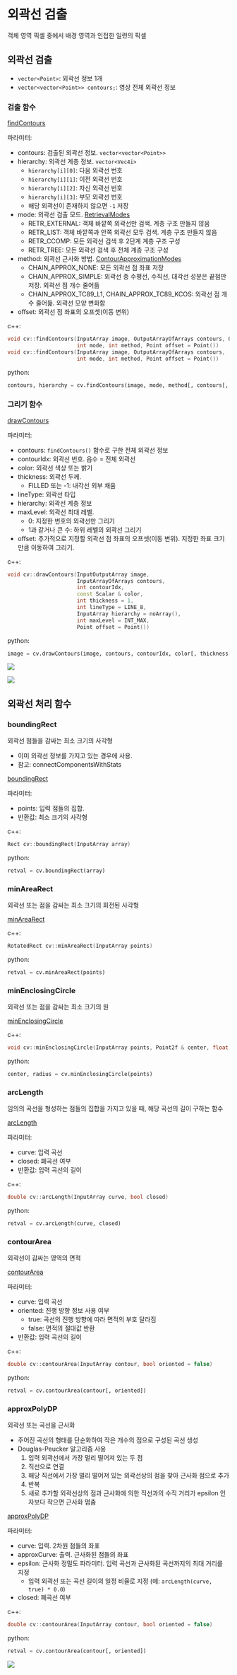 # 외곽선 검출

객체 영역 픽셀 중에서 배경 영역과 인접한 일련의 픽셀

## 외곽선 검출

- `vector<Point>`: 외곽선 정보 1개
- `vector<vector<Point>> contours;`: 영상 전체 외곽선 정보

### 검출 함수

[findContours](https://docs.opencv.org/master/d3/dc0/group__imgproc__shape.html#gadf1ad6a0b82947fa1fe3c3d497f260e0)

파라미터:

- contours: 검출된 외곽선 정보. `vector<vector<Point>>`
- hierarchy: 외곽선 계층 정보. `vector<Vec4i>`
  - `hierarchy[i][0]`: 다음 외곽선 번호
  - `hierarchy[i][1]`: 이전 외곽선 번호
  - `hierarchy[i][2]`: 자신 외곽선 번호
  - `hierarchy[i][3]`: 부모 외곽선 번호
  - 해당 외곽선이 존재하지 않으면 `-1` 저장
- mode: 외곽선 검출 모드. [RetrievalModes](https://docs.opencv.org/master/d3/dc0/group__imgproc__shape.html#ga819779b9857cc2f8601e6526a3a5bc71)
  - RETR_EXTERNAL: 객체 바깥쪽 외곽선만 검색. 계층 구조 만들지 않음
  - RETR_LIST: 객체 바깥쪽과 안쪽 외곽선 모두 검색. 계층 구조 만들지 않음
  - RETR_CCOMP: 모든 외곽선 검색 후 2단계 계층 구조 구성 
  - RETR_TREE: 모든 외곽선 검색 후 전체 계층 구조 구성
- method: 외곽선 근사화 방법. [ContourApproximationModes](https://docs.opencv.org/master/d3/dc0/group__imgproc__shape.html#ga4303f45752694956374734a03c54d5ff)
  - CHAIN_APPROX_NONE: 모든 외곽선 점 좌표 저장
  - CHAIN_APPROX_SIMPLE: 외곽선 중 수평선, 수직선, 대각선 성분은 끝점만 저장. 외곽선 점 개수 줄어듦
  - CHAIN_APPROX_TC89_L1, CHAIN_APPROX_TC89_KCOS: 외곽선 점 개수 줄어듦. 외곽선 모양 변화함
- offset: 외곽선 점 좌표의 오프셋(이동 변위)

c++:

```cpp
void cv::findContours(InputArray image, OutputArrayOfArrays contours, OutputArray hierarchy, 
                      int mode, int method, Point offset = Point())
void cv::findContours(InputArray image, OutputArrayOfArrays contours,
                      int mode, int method, Point offset = Point())
```

python:

```py
contours, hierarchy = cv.findContours(image, mode, method[, contours[, hierarchy[, offset]]])
```

### 그리기 함수

[drawContours](https://docs.opencv.org/master/d6/d6e/group__imgproc__draw.html#ga746c0625f1781f1ffc9056259103edbc)

파라미터:

- contours: `findContours()` 함수로 구한 전체 외곽선 정보
- contourIdx: 외곽선 번호. 음수 = 전체 외곽선
- color: 외곽선 색상 또는 밝기
- thickness: 외곽선 두께. 
  - FILLED 또는 -1: 내각선 외부 채움
- lineType: 외곽선 타입
- hierarchy: 외곽선 계층 정보
- maxLevel: 외곽선 최대 레벨.
  - 0: 지정한 번호의 외곽선만 그리기
  - 1과 같거나 큰 수: 하위 레벨의 외곽선 그리기
- offset: 추가적으로 지정할 외곽선 점 좌표의 오프셋(이동 변위). 지정한 좌표 크기만큼 이동하여 그리기.

c++:

```cpp
void cv::drawContours(InputOutputArray image,
                      InputArrayOfArrays contours,
                      int contourIdx,
                      const Scalar & color,
                      int thickness = 1,
                      int lineType = LINE_8,
                      InputArray hierarchy = noArray(),
                      int maxLevel = INT_MAX,
                      Point offset = Point())
```

python:

```py
image = cv.drawContours(image, contours, contourIdx, color[, thickness[, lineType[, hierarchy[, maxLevel[, offset]]]]])
```

![](images/contours.png)

![](images/contours.hier.png)

## 외곽선 처리 함수

### boundingRect

외곽선 점들을 감싸는 최소 크기의 사각형

- 이미 외곽선 정보를 가지고 있는 경우에 사용.
- 참고: connectComponentsWithStats

[boundingRect](https://docs.opencv.org/master/d3/dc0/group__imgproc__shape.html#ga103fcbda2f540f3ef1c042d6a9b35ac7)

파라미터:

- points: 입력 점들의 집합.
- 반환값: 최소 크기의 사각형

c++:

```cpp
Rect cv::boundingRect(InputArray array)
```

python:

```py
retval = cv.boundingRect(array)
```

### minAreaRect

외곽선 또는 점을 감싸는 최소 크기의 회전된 사각형

[minAreaRect](https://docs.opencv.org/master/d3/dc0/group__imgproc__shape.html#ga3d476a3417130ae5154aea421ca7ead9)

c++:

```cpp
RotatedRect cv::minAreaRect(InputArray points)
```

python:

```py
retval = cv.minAreaRect(points)
```

### minEnclosingCircle

외곽선 또는 점을 감싸는 최소 크기의 원

[minEnclosingCircle](https://docs.opencv.org/master/d3/dc0/group__imgproc__shape.html#ga8ce13c24081bbc7151e9326f412190f1)

c++:

```cpp
void cv::minEnclosingCircle(InputArray points, Point2f & center, float & radius)
```

python:

```py
center, radius = cv.minEnclosingCircle(points)
```

### arcLength

임의의 곡선을 형성하는 점들의 집합을 가지고 있을 때, 해당 곡선의 길이 구하는 함수

[arcLength](https://docs.opencv.org/master/d3/dc0/group__imgproc__shape.html#ga8d26483c636be6b35c3ec6335798a47c)

파라미터:

- curve: 입력 곡선
- closed: 폐곡선 여부
- 반환값: 입력 곡선의 길이

c++:

```cpp
double cv::arcLength(InputArray curve, bool closed)
```

python:

```py
retval = cv.arcLength(curve, closed)
```

### contourArea

외곽선이 감싸는 영역의 면적

[contourArea](https://docs.opencv.org/master/d3/dc0/group__imgproc__shape.html#ga2c759ed9f497d4a618048a2f56dc97f1)

파라미터:

- curve: 입력 곡선
- oriented: 진행 방향 정보 사용 여부
  - true: 곡선의 진행 방향에 따라 면적의 부호 달라짐
  - false: 면적의 절대값 반환
- 반환값: 입력 곡선의 길이

c++:

```cpp
double cv::contourArea(InputArray contour, bool oriented = false)
```

python:

```py
retval = cv.contourArea(contour[, oriented])
```

### approxPolyDP

외곽선 또는 곡선을 근사화

- 주어진 곡선의 형태를 단순화하여 작은 개수의 점으로 구성된 곡선 생성
- Douglas-Peucker 알고리즘 사용
  1. 입력 외곽선에서 가장 멀리 떨어져 있는 두 점
  2. 직선으로 연결
  3. 해당 직선에서 가장 멀리 떨어져 있는 외곽선상의 점을 찾아 근사화 점으로 추가
  4. 반복
  5. 새로 추가할 외곽선상의 점과 근사화에 의한 직선과의 수직 거리가 epsilon 인자보다 작으면 근사화 멈춤

[approxPolyDP](https://docs.opencv.org/master/d3/dc0/group__imgproc__shape.html#ga0012a5fdaea70b8a9970165d98722b4c)

파라미터:

- curve: 입력. 2차원 점들의 좌표
- approxCurve: 출력. 근사화된 점들의 좌표
- epsilon: 근사화 정밀도 파라미터. 입력 곡선과 근사화된 곡선까지의 최대 거리를 지정
  - 입력 외곽선 또는 곡선 길이의 일정 비율로 지정 (예: `arcLength(curve, true) * 0.0`)
- closed: 폐곡선 여부

c++:

```cpp
double cv::contourArea(InputArray contour, bool oriented = false)
```

python:

```py
retval = cv.contourArea(contour[, oriented])
```

![](images/contour.label.png)
